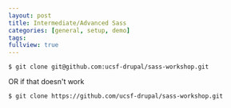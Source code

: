 ```yaml
---
layout: post
title: Intermediate/Advanced Sass
categories: [general, setup, demo]
tags:
fullview: true
---
```

<pre><code>$ git clone git@github.com:ucsf-drupal/sass-workshop.git
</code></pre>
OR if that doesn't work
<pre><code>$ git clone https://github.com/ucsf-drupal/sass-workshop.git
</code></pre>
